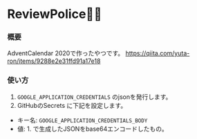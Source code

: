 # ReviewPolice👮‍♀️

### 概要
AdventCalendar 2020で作ったやつです。
https://qiita.com/yuta-ron/items/9288e2e31ffd91a17e18

### 使い方
1. `GOOGLE_APPLICATION_CREDENTIALS` のjsonを発行します。
2. GitHubのSecrets に下記を設定します。
- キー名: `GOOGLE_APPLICATION_CREDENTIALS_BODY`
- 値: 1. で生成したJSONをbase64エンコードしたもの。
